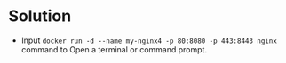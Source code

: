 # Solution

- Input `docker run -d --name my-nginx4 -p 80:8080 -p 443:8443 nginx` command to Open a terminal or command prompt.
